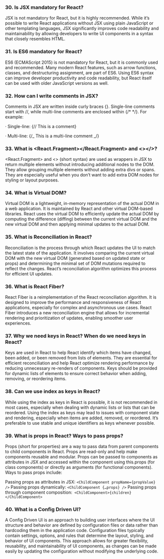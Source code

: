 ### 30. Is JSX mandatory for React?

JSX is not mandatory for React, but it is highly recommended. While it’s possible to write React applications without JSX using plain JavaScript or other templating languages, JSX significantly improves code readability and maintainability by allowing developers to write UI components in a syntax that closely resembles HTML.

### 31. Is ES6 mandatory for React?

ES6 (ECMAScript 2015) is not mandatory for React, but it is commonly used and recommended. Many modern React features, such as arrow functions, classes, and destructuring assignment, are part of ES6. Using ES6 syntax can improve developer productivity and code readability, but React itself can be used with older JavaScript versions as well.

### 32. How can I write comments in JSX?

Comments in JSX are written inside curly braces {}. Single-line comments start with //, while multi-line comments are enclosed within {/\* \*/}. For example:

· Single-line: {// This is a comment}

· Multi-line: {/_ This is a multi-line comment _/}

### 33. What is <React.Fragment></React.Fragment> and <></>?

<React.Fragment> and <> (short syntax) are used as wrappers in JSX to return multiple elements without introducing additional nodes to the DOM. They allow grouping multiple elements without adding extra divs or spans. They are especially useful when you don’t want to add extra DOM nodes for styling or layout purposes.

### 34. What is Virtual DOM?

Virtual DOM is a lightweight, in-memory representation of the actual DOM in a web application. It is maintained by React and other virtual DOM-based libraries. React uses the virtual DOM to efficiently update the actual DOM by computing the difference (diffing) between the current virtual DOM and the new virtual DOM and then applying minimal updates to the actual DOM.

### 35. What is Reconciliation in React?

Reconciliation is the process through which React updates the UI to match the latest state of the application. It involves comparing the current virtual DOM with the new virtual DOM (generated based on updated state or props) and determining the minimal set of DOM mutations required to reflect the changes. React’s reconciliation algorithm optimizes this process for efficient UI updates.

### 36. What is React Fiber?

React Fiber is a reimplementation of the React reconciliation algorithm. It is designed to improve the performance and responsiveness of React applications, especially for complex and asynchronous use cases. React Fiber introduces a new reconciliation engine that allows for incremental rendering and prioritization of updates, enabling smoother user experiences.

### 37. Why we need keys in React? When do we need keys in React?

Keys are used in React to help React identify which items have changed, been added, or been removed from lists of elements. They are essential for efficient reconciliation and help React optimize rendering performance by reducing unnecessary re-renders of components. Keys should be provided for dynamic lists of elements to ensure correct behavior when adding, removing, or reordering items.

### 38. Can we use index as keys in React?

While using the index as keys in React is possible, it is not recommended in most cases, especially when dealing with dynamic lists or lists that can be reordered. Using the index as keys may lead to issues with component state and rendering, especially when items are added, removed, or reordered. It’s preferable to use stable and unique identifiers as keys whenever possible.

### 39. What is props in React? Ways to pass props?

Props (short for properties) are a way to pass data from parent components to child components in React. Props are read-only and help make components reusable and modular. Props can be passed to components as attributes in JSX and accessed within the component using this.props (for class components) or directly as arguments (for functional components). Ways to pass props include:

Passing props as attributes in JSX: `<ChildComponent propName={propValue} />`
Passing props dynamically: `<ChildComponent {…props} />`
Passing props through component composition:` <ChildComponent>{children}</ChildComponent>`

### 40. What is a Config Driven UI?

A Config Driven UI is an approach to building user interfaces where the UI structure and behavior are defined by configuration files or data rather than hardcoding them in the application code. Configuration files typically contain settings, options, and rules that determine the layout, styling, and behavior of UI components. This approach allows for greater flexibility, reusability, and maintainability of UI components, as changes can be made easily by updating the configuration without modifying the underlying code.
